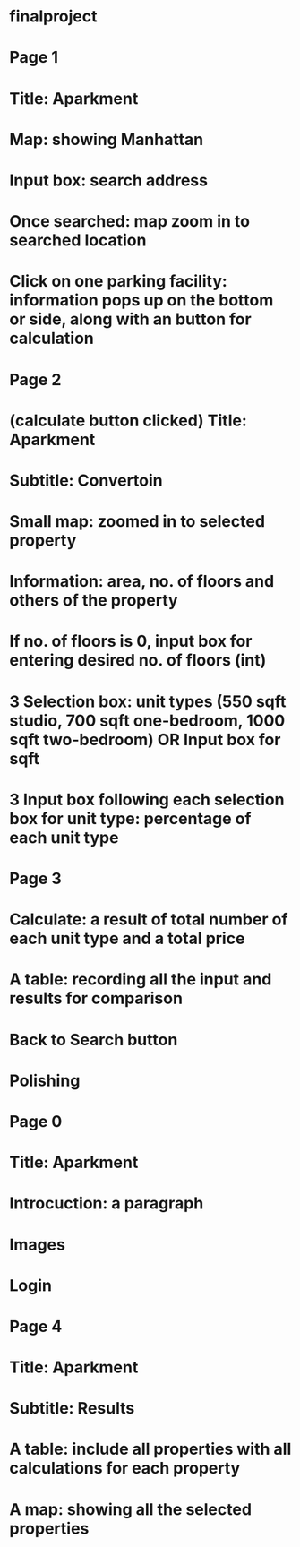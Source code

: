 # finalproject

# Page 1
#   Title: Aparkment
#   Map: showing Manhattan
#   Input box: search address
#   Once searched: map zoom in to searched location
#   Click on one parking facility: information pops up on the bottom or side, along with an button for calculation

# Page 2
#   (calculate button clicked) Title: Aparkment
#   Subtitle: Convertoin
#   Small map: zoomed in to selected property
#   Information: area, no. of floors and others of the property
#   If no. of floors is 0, input box for entering desired no. of floors (int)
#   3 Selection box: unit types (550 sqft studio, 700 sqft one-bedroom, 1000 sqft two-bedroom) OR Input box for sqft
#   3 Input box following each selection box for unit type: percentage of each unit type

# Page 3
#   Calculate: a result of total number of each unit type and a total price
#   A table: recording all the input and results for comparison
#   Back to Search button


# Polishing
# Page 0
#   Title: Aparkment
#   Introcuction: a paragraph
#   Images
#   Login

# Page 4
#   Title: Aparkment
#   Subtitle: Results
#   A table: include all properties with all calculations for each property
#   A map: showing all the selected properties
